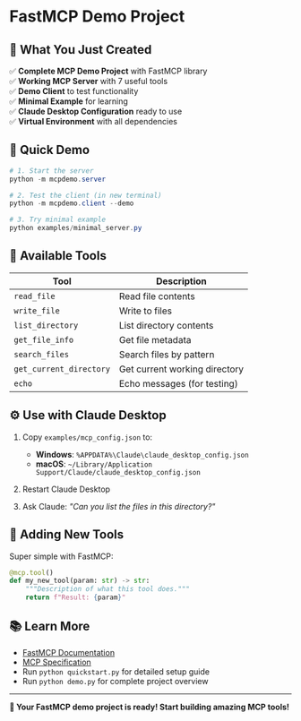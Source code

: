 # FastMCP Demo Project

## 🎯 What You Just Created

✅ **Complete MCP Demo Project** with FastMCP library  
✅ **Working MCP Server** with 7 useful tools  
✅ **Demo Client** to test functionality  
✅ **Minimal Example** for learning  
✅ **Claude Desktop Configuration** ready to use  
✅ **Virtual Environment** with all dependencies  

## 🚀 Quick Demo

```powershell
# 1. Start the server
python -m mcpdemo.server

# 2. Test the client (in new terminal)
python -m mcpdemo.client --demo

# 3. Try minimal example
python examples/minimal_server.py
```

## 🔧 Available Tools

| Tool | Description |
|------|------------|
| `read_file` | Read file contents |
| `write_file` | Write to files |
| `list_directory` | List directory contents |
| `get_file_info` | Get file metadata |
| `search_files` | Search files by pattern |
| `get_current_directory` | Get current working directory |
| `echo` | Echo messages (for testing) |

## ⚙️ Use with Claude Desktop

1. Copy `examples/mcp_config.json` to:
   - **Windows**: `%APPDATA%\Claude\claude_desktop_config.json`
   - **macOS**: `~/Library/Application Support/Claude/claude_desktop_config.json`

2. Restart Claude Desktop

3. Ask Claude: *"Can you list the files in this directory?"*

## 🎨 Adding New Tools

Super simple with FastMCP:

```python
@mcp.tool()
def my_new_tool(param: str) -> str:
    """Description of what this tool does."""
    return f"Result: {param}"
```

## 📚 Learn More

- [FastMCP Documentation](https://gofastmcp.com)
- [MCP Specification](https://spec.modelcontextprotocol.io/)
- Run `python quickstart.py` for detailed setup guide
- Run `python demo.py` for complete project overview

---

**🎉 Your FastMCP demo project is ready! Start building amazing MCP tools!**